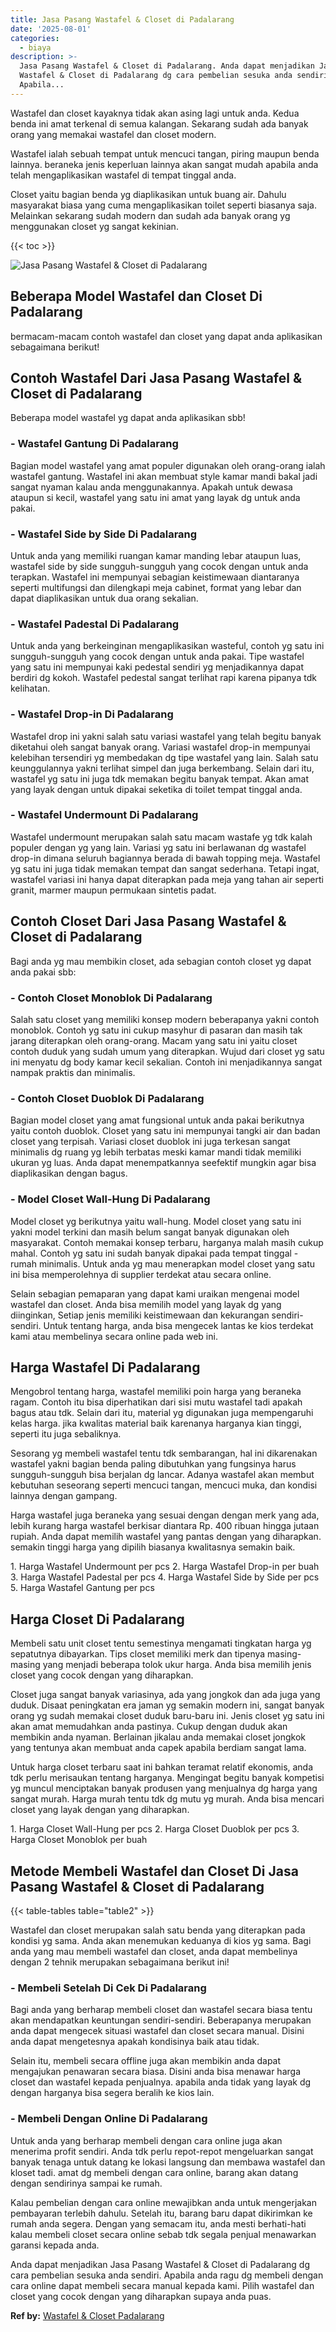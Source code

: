 ```yaml
---
title: Jasa Pasang Wastafel & Closet di Padalarang
date: '2025-08-01'
categories:
  - biaya
description: >-
  Jasa Pasang Wastafel & Closet di Padalarang. Anda dapat menjadikan Jasa Pasang
  Wastafel & Closet di Padalarang dg cara pembelian sesuka anda sendiri.
  Apabila...
---
```


Wastafel dan closet kayaknya tidak akan asing lagi untuk anda. Kedua benda ini amat terkenal di semua kalangan. Sekarang sudah ada banyak orang yang memakai wastafel dan closet modern.

Wastafel ialah sebuah tempat untuk mencuci tangan, piring maupun benda lainnya. beraneka jenis keperluan lainnya akan sangat mudah apabila anda telah mengaplikasikan wastafel di tempat tinggal anda.

Closet yaitu bagian benda yg diaplikasikan untuk buang air. Dahulu masyarakat biasa yang cuma mengaplikasikan toilet seperti biasanya saja. Melainkan sekarang sudah modern dan sudah ada banyak orang yg menggunakan closet yg sangat kekinian.

{{< toc >}}

![Jasa Pasang Wastafel & Closet di Padalarang](/images/wastafel-closet-murah54.png)

## Beberapa Model Wastafel dan Closet Di Padalarang

bermacam-macam contoh wastafel dan closet yang dapat anda aplikasikan sebagaimana berikut!

## Contoh Wastafel Dari Jasa Pasang Wastafel & Closet di Padalarang

Beberapa model wastafel yg dapat anda aplikasikan sbb!

### \- Wastafel Gantung Di Padalarang

Bagian model wastafel yang amat populer digunakan oleh orang-orang ialah wastafel gantung. Wastafel ini akan membuat style kamar mandi bakal jadi sangat nyaman kalau anda menggunakannya. Apakah untuk dewasa ataupun si kecil, wastafel yang satu ini amat yang layak dg untuk anda pakai.

### \- Wastafel Side by Side Di Padalarang

Untuk anda yang memiliki ruangan kamar manding lebar ataupun luas, wastafel side by side sungguh-sungguh yang cocok dengan untuk anda terapkan. Wastafel ini mempunyai sebagian keistimewaan diantaranya seperti multifungsi dan dilengkapi meja cabinet, format yang lebar dan dapat diaplikasikan untuk dua orang sekalian.

### \- Wastafel Padestal Di Padalarang

Untuk anda yang berkeinginan mengaplikasikan wasteful, contoh yg satu ini sungguh-sungguh yang cocok dengan untuk anda pakai. Tipe wastafel yang satu ini mempunyai kaki pedestal sendiri yg menjadikannya dapat berdiri dg kokoh. Wastafel pedestal sangat terlihat rapi karena pipanya tdk kelihatan.

### \- Wastafel Drop-in Di Padalarang

Wastafel drop ini yakni salah satu variasi wastafel yang telah begitu banyak diketahui oleh sangat banyak orang. Variasi wastafel drop-in mempunyai kelebihan tersendiri yg membedakan dg tipe wastafel yang lain. Salah satu keunggulannya yakni terlihat simpel dan juga berkembang. Selain dari itu, wastafel yg satu ini juga tdk memakan begitu banyak tempat. Akan amat yang layak dengan untuk dipakai seketika di toilet tempat tinggal anda.

### \- Wastafel Undermount Di Padalarang

Wastafel undermount merupakan salah satu macam wastafe yg tdk kalah populer dengan yg yang lain. Variasi yg satu ini berlawanan dg wastafel drop-in dimana seluruh bagiannya berada di bawah topping meja. Wastafel yg satu ini juga tidak memakan tempat dan sangat sederhana. Tetapi ingat, wastafel variasi ini hanya dapat diterapkan pada meja yang tahan air seperti granit, marmer maupun permukaan sintetis padat.

## Contoh Closet Dari Jasa Pasang Wastafel & Closet di Padalarang

Bagi anda yg mau membikin closet, ada sebagian contoh closet yg dapat anda pakai sbb:

### \- Contoh Closet Monoblok Di Padalarang

Salah satu closet yang memiliki konsep modern beberapanya yakni contoh monoblok. Contoh yg satu ini cukup masyhur di pasaran dan masih tak jarang diterapkan oleh orang-orang. Macam yang satu ini yaitu closet contoh duduk yang sudah umum yang diterapkan. Wujud dari closet yg satu ini menyatu dg body kamar kecil sekalian. Contoh ini menjadikannya sangat nampak praktis dan minimalis.

### \- Contoh Closet Duoblok Di Padalarang

Bagian model closet yang amat fungsional untuk anda pakai berikutnya yaitu contoh duoblok. Closet yang satu ini mempunyai tangki air dan badan closet yang terpisah. Variasi closet duoblok ini juga terkesan sangat minimalis dg ruang yg lebih terbatas meski kamar mandi tidak memiliki ukuran yg luas. Anda dapat menempatkannya seefektif mungkin agar bisa diaplikasikan dengan bagus.

### \- Model Closet Wall-Hung Di Padalarang

Model closet yg berikutnya yaitu wall-hung. Model closet yang satu ini yakni model terkini dan masih belum sangat banyak digunakan oleh masyarakat. Contoh memakai konsep terbaru, harganya malah masih cukup mahal. Contoh yg satu ini sudah banyak dipakai pada tempat tinggal - rumah minimalis. Untuk anda yg mau menerapkan model closet yang satu ini bisa memperolehnya di supplier terdekat atau secara online.

Selain sebagian pemaparan yang dapat kami uraikan mengenai model wastafel dan closet. Anda bisa memilih model yang layak dg yang diinginkan, Setiap jenis memiliki keistimewaan dan kekurangan sendiri-sendiri. Untuk tentang harga, anda bisa mengecek lantas ke kios terdekat kami atau membelinya secara online pada web ini.

## Harga Wastafel Di Padalarang

Mengobrol tentang harga, wastafel memiliki poin harga yang beraneka ragam. Contoh itu bisa diperhatikan dari sisi mutu wastafel tadi apakah bagus atau tdk. Selain dari itu, material yg digunakan juga mempengaruhi kelas harga. jika kwalitas material baik karenanya harganya kian tinggi, seperti itu juga sebaliknya.

Sesorang yg membeli wastafel tentu tdk sembarangan, hal ini dikarenakan wastafel yakni bagian benda paling dibutuhkan yang fungsinya harus sungguh-sungguh bisa berjalan dg lancar. Adanya wastafel akan membut kebutuhan seseorang seperti mencuci tangan, mencuci muka, dan kondisi lainnya dengan gampang.

Harga wastafel juga beraneka yang sesuai dengan dengan merk yang ada, lebih kurang harga wastafel berkisar diantara Rp. 400 ribuan hingga jutaan rupiah. Anda dapat memilih wastafel yang pantas dengan yang diharapkan. semakin tinggi harga yang dipilih biasanya kwalitasnya semakin baik.

1\. Harga Wastafel Undermount per pcs 2. Harga Wastafel Drop-in per buah 3. Harga Wastafel Padestal per pcs 4. Harga Wastafel Side by Side per pcs 5. Harga Wastafel Gantung per pcs

## Harga Closet Di Padalarang

Membeli satu unit closet tentu semestinya mengamati tingkatan harga yg sepatutnya dibayarkan. Tips closet memiliki merk dan tipenya masing-masing yang menjadi beberapa tolok ukur harga. Anda bisa memilih jenis closet yang cocok dengan yang diharapkan.

Closet juga sangat banyak variasinya, ada yang jongkok dan ada juga yang duduk. Disaat peningkatan era jaman yg semakin modern ini, sangat banyak orang yg sudah memakai closet duduk baru-baru ini. Jenis closet yg satu ini akan amat memudahkan anda pastinya. Cukup dengan duduk akan membikin anda nyaman. Berlainan jikalau anda memakai closet jongkok yang tentunya akan membuat anda capek apabila berdiam sangat lama.

Untuk harga closet terbaru saat ini bahkan teramat relatif ekonomis, anda tdk perlu merisaukan tentang harganya. Mengingat begitu banyak kompetisi yg muncul menciptakan banyak produsen yang menjualnya dg harga yang sangat murah. Harga murah tentu tdk dg mutu yg murah. Anda bisa mencari closet yang layak dengan yang diharapkan.

1\. Harga Closet Wall-Hung per pcs 2. Harga Closet Duoblok per pcs 3. Harga Closet Monoblok per buah

## Metode Membeli Wastafel dan Closet Di Jasa Pasang Wastafel & Closet di Padalarang

{{< table-tables table="table2" >}}

Wastafel dan closet merupakan salah satu benda yang diterapkan pada kondisi yg sama. Anda akan menemukan keduanya di kios yg sama. Bagi anda yang mau membeli wastafel dan closet, anda dapat membelinya dengan 2 tehnik merupakan sebagaimana berikut ini!

### \- Membeli Setelah Di Cek Di Padalarang

Bagi anda yang berharap membeli closet dan wastafel secara biasa tentu akan mendapatkan keuntungan sendiri-sendiri. Beberapanya merupakan anda dapat mengecek situasi wastafel dan closet secara manual. Disini anda dapat mengetesnya apakah kondisinya baik atau tidak.

Selain itu, membeli secara offline juga akan membikin anda dapat mengajukan penawaran secara biasa. Disini anda bisa menawar harga closet dan wastafel kepada penjualnya. apabila anda tidak yang layak dg dengan harganya bisa segera beralih ke kios lain.

### \- Membeli Dengan Online Di Padalarang

Untuk anda yang berharap membeli dengan cara online juga akan menerima profit sendiri. Anda tdk perlu repot-repot mengeluarkan sangat banyak tenaga untuk datang ke lokasi langsung dan membawa wastafel dan kloset tadi. amat dg membeli dengan cara online, barang akan datang dengan sendirinya sampai ke rumah.

Kalau pembelian dengan cara online mewajibkan anda untuk mengerjakan pembayaran terlebih dahulu. Setelah itu, barang baru dapat dikirimkan ke rumah anda segera. Dengan yang semacam itu, anda mesti berhati-hati kalau membeli closet secara online sebab tdk segala penjual menawarkan garansi kepada anda.

Anda dapat menjadikan Jasa Pasang Wastafel & Closet di Padalarang dg cara pembelian sesuka anda sendiri. Apabila anda ragu dg membeli dengan cara online dapat membeli secara manual kepada kami. Pilih wastafel dan closet yang cocok dengan yang diharapkan supaya anda puas.

**Ref by:** [Wastafel & Closet Padalarang](https://id.wikipedia.org/wiki/Wastafel)
